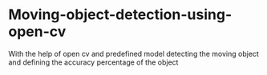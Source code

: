 # Moving-object-detection-using-open-cv
With the help of open cv and predefined model detecting the moving object and defining the accuracy percentage of the object
